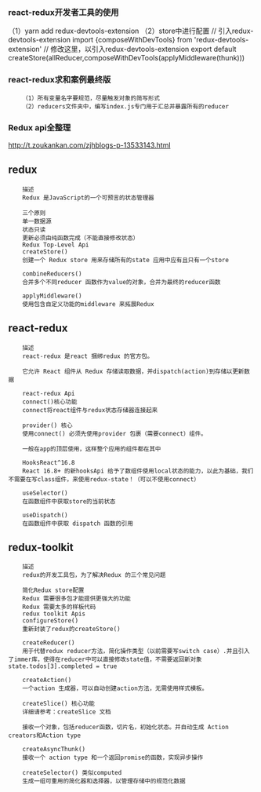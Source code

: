 ### react-redux开发者工具的使用
（1）yarn add redux-devtools-extension
（2）store中进行配置
        // 引入redux-devtools-extension
        import {composeWithDevTools} from 'redux-devtools-extension'
        // 修改这里，以引入redux-devtools-extension
        export default createStore(allReducer,composeWithDevTools(applyMiddleware(thunk)))


### react-redux求和案例最终版
        （1）所有变量名字要规范，尽量触发对象的简写形式
        （2）reducers文件夹中，编写index.js专门用于汇总并暴露所有的reducer

### Redux api全整理
http://t.zoukankan.com/zjhblogs-p-13533143.html

## redux
        描述
        Redux 是JavaScript的一个可预言的状态管理器

        三个原则
        单一数据源
        状态只读
        更新必须由纯函数完成（不能直接修改状态）
        Redux Top-Level Api
        createStore()
        创建一个 Redux store 用来存储所有的state 应用中应有且只有一个store

        combineReducers()
        合并多个不同reducer 函数作为value的对象，合并为最终的reducer函数

        applyMiddleware()
        使用包含自定义功能的middleware 来拓展Redux

## react-redux
        描述
        react-redux 是react 捆绑redux 的官方包。

        它允许 React 组件从 Redux 存储读取数据，并dispatch(action)到存储以更新数据

        react-redux Api
        connect()核心功能
        connect将react组件与redux状态存储器连接起来

        provider() 核心
        使用connect() 必须先使用provider 包裹（需要connect）组件。

        一般在app的顶层使用，这样整个应用的组件都在其中

        HooksReact^16.8
        React 16.8+ 的新hooksApi 给予了数组件使用local状态的能力，以此为基础，我们不需要在写class组件，来使用redux-state！（可以不使用connect）

        useSelector()
        在函数组件中获取store的当前状态

        useDispatch()
        在函数组件中获取 dispatch 函数的引用

## redux-toolkit
        描述
        redux的开发工具包，为了解决Redux 的三个常见问题

        简化Redux store配置
        Redux 需要很多包才能提供更强大的功能
        Redux 需要太多的样板代码
        redux toolkit Apis
        configureStore()
        重新封装了redux的createStore()

        createReducer()
        用于代替redux reducer方法，简化操作类型（以前需要写switch case）.并且引入了immer库，使得在reducer中可以直接修改state值，不需要返回新对象state.todos[3].completed = true

        createAction()
        一个action 生成器，可以自动创建action方法，无需使用样式模板。

        createSlice() 核心功能
        详细请参考：createSlice 文档

        接收一个对象，包括reducer函数，切片名，初始化状态。并自动生成 Action creators和Action type

        createAsyncThunk()
        接收一个 action type 和一个返回promise的函数，实现异步操作

        createSelector() 类似computed
        生成一组可重用的简化器和选择器，以管理存储中的规范化数据